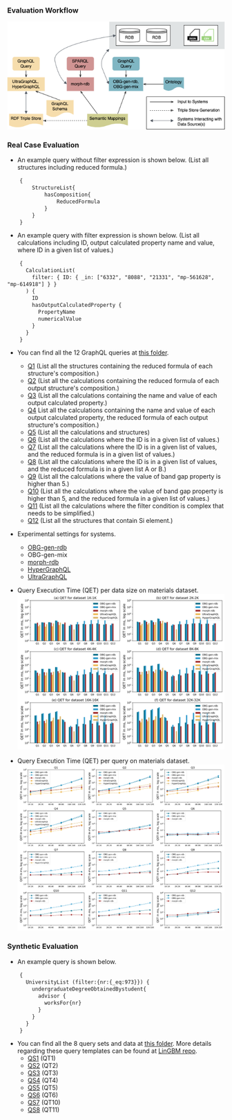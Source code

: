 
### Evaluation Workflow
![entities](../figures/evaluation-workflow.png "workflow")

### Real Case Evaluation

* An example query without filter expression is shown below. (List all structures including reduced formula.)
```
    {
        StructureList{
            hasComposition{
                ReducedFormula
            }
        }
    }
```

* An example query with filter expression is shown below. (List all calculations including ID, output calculated property name and value, where ID in a given list of values.)
``` 
    {
      CalculationList(
        filter: { ID: { _in: ["6332", "8088", "21331", "mp-561628", "mp-614918"] } }
      ) {
        ID
        hasOutputCalculatedProperty {
          PropertyName
          numericalValue
        }
      }
    }
```

* You can find all the 12 GraphQL queries at [this folder](./materials_design_domain/OBG-gen).
    * [Q1](./materials_design_domain/OBG-gen/query1.graphql) (List all the structures containing the reduced formula of each structure's composition.)
    * [Q2](./materials_design_domain/OBG-gen/query2.graphql) (List all the calculations containing the reduced formula of each output structure's composition.)
    * [Q3](./materials_design_domain/OBG-gen/query3.graphql) (List all the calculations containing the name and value of each output calculated property.)
    * [Q4](./materials_design_domain/OBG-gen/query4.graphql) List all the calculations containing the name and value of each output calculated property, the reduced formula of each output structure's composition.)
    * [Q5](./materials_design_domain/OBG-gen/query5.graphql) (List all the calculations and structures)
    * [Q6](./materials_design_domain/OBG-gen/query6.graphql) (List all the calculations where the ID is in a given list of values.)
    * [Q7](./materials_design_domain/OBG-gen/query7.graphql) (List all the calculations where the ID is in a given list of values, and the reduced formula is in a given list of values.)
    * [Q8](./materials_design_domain/OBG-gen/query8.graphql) (List all the calculations where the ID is in a given list of values, and the reduced formula is in a given list A or B.)
    * [Q9](./materials_design_domain/OBG-gen/query9.graphql) (List all the calculations where the value of band gap property is higher than 5.)
    * [Q10](./materials_design_domain/OBG-gen/query10.graphql) (List all the calculations where the value of band gap property is higher than 5, and the reduced formula in a given list of values.)
    * [Q11](./materials_design_domain/OBG-gen/query11.graphql) (List all the calculations where the filter condition is complex that needs to be simplified.)
    * [Q12](./materials_design_domain/OBG-gen/query12.graphql) (List all the structures that contain Si element.)

* Experimental settings for systems.
    * [OBG-gen-rdb](./materials_design_domain/OBG-gen/OBG-gen-rdb)
    * OBG-gen-mix
    * [morph-rdb](./materials_design_domain/morph-rdb)
    * [HyperGraphQL](./materials_design_domain/HyperGraphQL)
    * [UltraGraphQL](./materials_design_domain/UltraGraphQL)

* Query Execution Time (QET) per data size on materials dataset.
![entities](../figures/evaluation-md-QETs-per-dataset.png "per-dataset")
* Query Execution Time (QET) per query on materials dataset.
![entities](../figures/evaluation-md-QETs-per-query.png "The framework of OBG-gen")

### Synthetic Evaluation

* An example query is shown below.
```
    { 
      UniversityList (filter:{nr:{_eq:973}}) { 
        undergraduateDegreeObtainedBystudent{ 
          advisor { 
            worksFor{nr} 
          } 
        } 
      } 
    } 
```
* You can find all the 8 query sets and data at [this folder](./university_domain_LinGBM). More details regarding these query templates can be found at [LinGBM repo](https://github.com/LiUGraphQL/LinGBM/wiki/Query-Templates-of-the-Benchmark).
    * [QS1](./university_domain_LinGBM/QT1) (QT1)
    * [QS2](./university_domain_LinGBM/QT2) (QT2)
    * [QS3](./university_domain_LinGBM/QT3) (QT3)
    * [QS4](./university_domain_LinGBM/QT4) (QT4)
    * [QS5](./university_domain_LinGBM/QT5) (QT5)
    * [QS6](./university_domain_LinGBM/QT6) (QT6)
    * [QS7](./university_domain_LinGBM/QT10) (QT10)
    * [QS8](./university_domain_LinGBM/QT11) (QT11)

